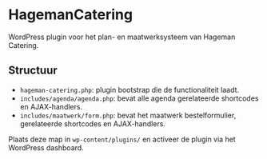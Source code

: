 # HagemanCatering

WordPress plugin voor het plan- en maatwerksysteem van Hageman Catering.

## Structuur

- `hageman-catering.php`: plugin bootstrap die de functionaliteit laadt.
- `includes/agenda/agenda.php`: bevat alle agenda gerelateerde shortcodes en AJAX-handlers.
- `includes/maatwerk/form.php`: bevat het maatwerk bestelformulier, gerelateerde shortcodes en AJAX-handlers.

Plaats deze map in `wp-content/plugins/` en activeer de plugin via het WordPress dashboard.
